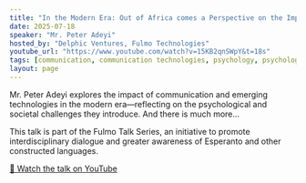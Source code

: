 ```yaml
---
title: "In the Modern Era: Out of Africa comes a Perspective on the Impact of Communication and Emerging Technologies"
date: 2025-07-18
speaker: "Mr. Peter Adeyi"
hosted_by: "Delphic Ventures, Fulmo Technologies"
youtube_url: "https://www.youtube.com/watch?v=15KB2qnSWpY&t=18s"
tags: [communication, communication technologies, psychology, psychological issues, fulmo]
layout: page
---
```


Mr. Peter Adeyi explores the impact of communication and emerging technologies in the modern era—reflecting on the psychological and societal challenges they introduce. And there is much more...

This talk is part of the Fulmo Talk Series, an initiative to promote interdisciplinary dialogue and greater awareness of Esperanto and other constructed languages.

[🎥 Watch the talk on YouTube](https://www.youtube.com/watch?v=15KB2qnSWpY&t=18s)

